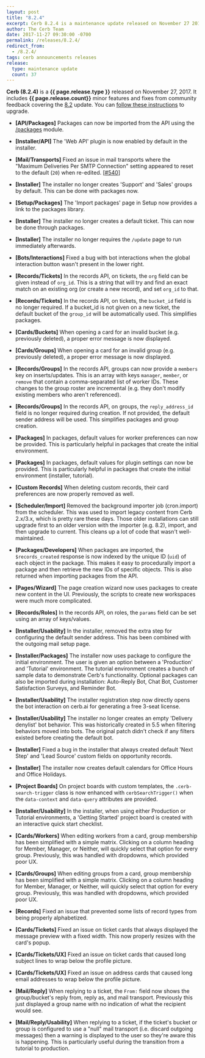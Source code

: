 ```yaml
---
layout: post
title: "8.2.4"
excerpt: Cerb 8.2.4 is a maintenance update released on November 27 2017 with 37 minor features and fixes from community feedback.
author: The Cerb Team
date: 2017-11-27 09:30:00 -0700
permalink: /releases/8.2.4/
redirect_from:
  - /8.2.4/
tags: cerb announcements releases
release:
  type: maintenance update
  count: 37
---
```


**Cerb (8.2.4)** is a **{{ page.release.type }}** released on November 27, 2017. It includes **{{ page.release.count}}** minor features and fixes from community feedback covering the [8.2](/releases/8.2/) update.  You can [follow these instructions](/docs/upgrading/) to upgrade.

* **[API/Packages]** Packages can now be imported from the API using the [/packages](/docs/api/endpoints/packages/) module.

* **[Installer/API]** The 'Web API' plugin is now enabled by default in the installer.

* **[Mail/Transports]** Fixed an issue in mail transports where the "Maximum Deliveries Per SMTP Connection" setting appeared to reset to the default (`20`) when re-edited. [[#540](https://github.com/jstanden/cerb/issues/540)]

* **[Installer]** The installer no longer creates 'Support' and 'Sales' groups by default. This can be done with packages now.

* **[Setup/Packages]** The 'Import packages' page in Setup now provides a link to the packages library.

* **[Installer]** The installer no longer creates a default ticket. This can now be done through packages.

* **[Installer]** The installer no longer requires the `/update` page to run immediately afterwards.

* **[Bots/Interactions]** Fixed a bug with bot interactions when the global interaction button wasn't present in the lower right.

* **[Records/Tickets]** In the records API, on tickets, the `org` field can be given instead of `org_id`. This is a string that will try and find an exact match on an existing org (or create a new record), and set `org_id` to that.

* **[Records/Tickets]** In the records API, on tickets, the `bucket_id` field is no longer required. If a bucket_id is not given on a new ticket, the default bucket of the `group_id` will be automatically used. This simplifies packages.

* **[Cards/Buckets]** When opening a card for an invalid bucket (e.g. previously deleted), a proper error message is now displayed.

* **[Cards/Groups]** When opening a card for an invalid group (e.g. previously deleted), a proper error message is now displayed.

* **[Records/Groups]** In the records API, groups can now provide a `members` key on inserts/updates. This is an array with keys `manager`, `member`, or `remove` that contain a comma-separated list of worker IDs. These changes to the group roster are incremental (e.g. they don't modify existing members who aren't referenced).

* **[Records/Groups]** In the records API, on groups, the `reply_address_id` field is no longer required during creation. If not provided, the default sender address will be used. This simplifies packages and group creation.

* **[Packages]** In packages, default values for worker preferences can now be provided. This is particularly helpful in packages that create the initial environment.

* **[Packages]** In packages, default values for plugin settings can now be provided. This is particularly helpful in packages that create the initial environment (installer, tutorial).

* **[Custom Records]** When deleting custom records, their card preferences are now properly removed as well.

* **[Scheduler/Import]** Removed the background importer job (cron.import) from the scheduler. This was used to import legacy content from Cerb 2.x/3.x, which is pretty rare these days. Those older installations can still upgrade first to an older version with the importer (e.g. 8.2), import, and then upgrade to current. This cleans up a lot of code that wasn't well-maintained.

* **[Packages/Developers]** When packages are imported, the `$records_created` response is now indexed by the unique ID (`uid`) of each object in the package. This makes it easy to procedurally import a package and then retrieve the new IDs of specific objects. This is also returned when importing packages from the API.

* **[Pages/Wizard]** The page creation wizard now uses packages to create new content in the UI. Previously, the scripts to create new workspaces were much more complicated.

* **[Records/Roles]** In the records API, on roles, the `params` field can be set using an array of keys/values.

* **[Installer/Usability]** In the installer, removed the extra step for configuring the default sender address. This has been combined with the outgoing mail setup page.

* **[Installer/Packages]** The installer now uses package to configure the initial environment. The user is given an option between a 'Production' and 'Tutorial' environment. The tutorial environment creates a bunch of sample data to demonstrate Cerb's functionality. Optional packages can also be imported during installation: Auto-Reply Bot, Chat Bot, Customer Satisfaction Surveys, and Reminder Bot.

* **[Installer/Usability]** The installer registration step now directly opens the bot interaction on cerb.ai for generating a free 3-seat license.

* **[Installer/Usability]** The installer no longer creates an empty 'Delivery denylist' bot behavior. This was historically created in 5.5 when filtering behaviors moved into bots. The original patch didn't check if any filters existed before creating the default bot.

* **[Installer]** Fixed a bug in the installer that always created default 'Next Step' and 'Lead Source' custom fields on opportunity records.

* **[Installer]** The installer now creates default calendars for Office Hours and Office Holidays.

* **[Project Boards]** On project boards with custom templates, the `.cerb-search-trigger` class is now enhanced with `cerbSearchTrigger()` when the `data-context` and `data-query` attributes are provided.

* **[Installer/Usability]** In the installer, when using either Production or Tutorial environments, a 'Getting Started' project board is created with an interactive quick start checklist.

* **[Cards/Workers]** When editing workers from a card, group membership has been simplified with a simple matrix. Clicking on a column heading for Member, Manager, or Neither, will quickly select that option for every group. Previously, this was handled with dropdowns, which provided poor UX.

* **[Cards/Groups]** When editing groups from a card, group membership has been simplified with a simple matrix. Clicking on a column heading for Member, Manager, or Neither, will quickly select that option for every group. Previously, this was handled with dropdowns, which provided poor UX.

* **[Records]** Fixed an issue that prevented some lists of record types from being properly alphabetized.

* **[Cards/Tickets]** Fixed an issue on ticket cards that always displayed the message preview with a fixed width. This now properly resizes with the card's popup.

* **[Cards/Tickets/UX]** Fixed an issue on ticket cards that caused long subject lines to wrap below the profile picture.

* **[Cards/Tickets/UX]** Fixed an issue on address cards that caused long email addresses to wrap below the profile picture.

* **[Mail/Reply]** When replying to a ticket, the `From:` field now shows the group/bucket's reply from, reply as, and mail transport. Previously this just displayed a group name with no indication of what the recipient would see.

* **[Mail/Reply/Usability]** When replying to a ticket, if the ticket's bucket or group is configured to use a "null" mail transport (i.e. discard outgoing messages) then a warning is displayed to the user so they're aware this is happening. This is particularly useful during the transition from a tutorial to production.


